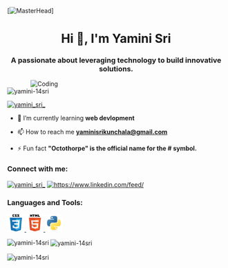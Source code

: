 [![MasterHead](https://user-images.githubusercontent.com/102985224/211582827-8fd748d6-9181-4c5f-a620-76168b861a4d.gif)]
<h1 align="center">Hi 👋, I'm Yamini Sri</h1>
<h3 align="center">A passionate about leveraging technology to build innovative solutions.</h3>
<img align="right" alt="Coding"  width="450" src="https://user-images.githubusercontent.com/59734313/157189039-c09b3e38-9f42-42c0-ab54-14f1574190a7.gif">

<p align="left"> <img src="https://komarev.com/ghpvc/?username=yamini-14sri&label=Profile%20views&color=0e75b6&style=flat" alt="yamini-14sri" /> </p>

<p align="left"> <a href="https://twitter.com/yamini_sri_" target="blank"><img src="https://img.shields.io/twitter/follow/yamini_sri_?logo=twitter&style=for-the-badge" alt="yamini_sri_" /></a> </p>

- 🌱 I’m currently learning **web devlopment**

- 📫 How to reach me **yaminisrikunchala@gmail.com**

- ⚡ Fun fact **"Octothorpe" is the official name for the # symbol.**

<h3 align="left">Connect with me:</h3>
<p align="left">
<a href="https://twitter.com/yamini_sri_" target="blank"><img align="center" src="https://raw.githubusercontent.com/rahuldkjain/github-profile-readme-generator/master/src/images/icons/Social/twitter.svg" alt="yamini_sri_" height="30" width="40" /></a>
<a href="https://linkedin.com/in/https://www.linkedin.com/feed/" target="blank"><img align="center" src="https://raw.githubusercontent.com/rahuldkjain/github-profile-readme-generator/master/src/images/icons/Social/linked-in-alt.svg" alt="https://www.linkedin.com/feed/" height="30" width="40" /></a>
</p>

<h3 align="left">Languages and Tools:</h3>
<p align="left"> <a href="https://www.w3schools.com/css/" target="_blank" rel="noreferrer"> <img src="https://raw.githubusercontent.com/devicons/devicon/master/icons/css3/css3-original-wordmark.svg" alt="css3" width="40" height="40"/> </a> <a href="https://www.w3.org/html/" target="_blank" rel="noreferrer"> <img src="https://raw.githubusercontent.com/devicons/devicon/master/icons/html5/html5-original-wordmark.svg" alt="html5" width="40" height="40"/> </a> <a href="https://www.python.org" target="_blank" rel="noreferrer"> <img src="https://raw.githubusercontent.com/devicons/devicon/master/icons/python/python-original.svg" alt="python" width="40" height="40"/> </a> </p>

<p><img align="left" src="https://github-readme-stats.vercel.app/api/top-langs?username=yamini-14sri&show_icons=true&locale=en&layout=compact" alt="yamini-14sri" /></p>

<p>&nbsp;<img align="center" src="https://github-readme-stats.vercel.app/api?username=yamini-14sri&show_icons=true&locale=en" alt="yamini-14sri" /></p>

<p><img align="center" src="https://github-readme-streak-stats.herokuapp.com/?user=yamini-14sri&" alt="yamini-14sri" /></p>


